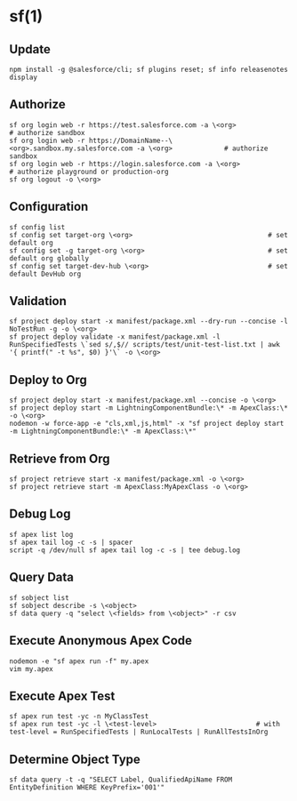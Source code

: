 # sf(1)

## Update

    npm install -g @salesforce/cli; sf plugins reset; sf info releasenotes display

## Authorize

    sf org login web -r https://test.salesforce.com -a \<org>                                      # authorize sandbox
    sf org login web -r https://DomainName--\<org>.sandbox.my.salesforce.com -a \<org>             # authorize sandbox
    sf org login web -r https://login.salesforce.com -a \<org>                                     # authorize playground or production-org
    sf org logout -o \<org>

## Configuration

    sf config list
    sf config set target-org \<org>                                  # set default org
    sf config set -g target-org \<org>                               # set default org globally
    sf config set target-dev-hub \<org>                              # set default DevHub org

## Validation

    sf project deploy start -x manifest/package.xml --dry-run --concise -l NoTestRun -g -o \<org>
    sf project deploy validate -x manifest/package.xml -l RunSpecifiedTests \`sed s/,$// scripts/test/unit-test-list.txt | awk '{ printf(" -t %s", $0) }'\` -o \<org>

## Deploy to Org

    sf project deploy start -x manifest/package.xml --concise -o \<org>
    sf project deploy start -m LightningComponentBundle:\* -m ApexClass:\* -o \<org>
    nodemon -w force-app -e "cls,xml,js,html" -x "sf project deploy start -m LightningComponentBundle:\* -m ApexClass:\*"

## Retrieve from Org

    sf project retrieve start -x manifest/package.xml -o \<org>
    sf project retrieve start -m ApexClass:MyApexClass -o \<org>

## Debug Log

    sf apex list log
    sf apex tail log -c -s | spacer
    script -q /dev/null sf apex tail log -c -s | tee debug.log

## Query Data

    sf sobject list
    sf sobject describe -s \<object>
    sf data query -q "select \<fields> from \<object>" -r csv

## Execute Anonymous Apex Code

    nodemon -e "sf apex run -f" my.apex
    vim my.apex

## Execute Apex Test

    sf apex run test -yc -n MyClassTest
    sf apex run test -yc -l \<test-level>                         # with test-level = RunSpecifiedTests | RunLocalTests | RunAllTestsInOrg

## Determine Object Type

    sf data query -t -q "SELECT Label, QualifiedApiName FROM EntityDefinition WHERE KeyPrefix='001'"
